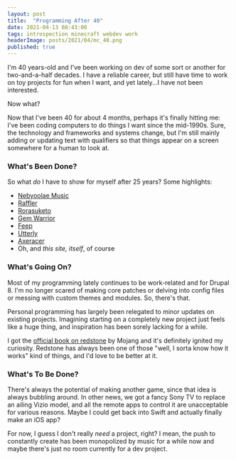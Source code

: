 ```yaml
---
layout: post
title:  "Programming After 40"
date: 2021-04-13 08:43:00
tags: introspection minecraft webdev work
headerImage: posts/2021/04/mc_40.png
published: true
---
```


I'm 40 years-old and I've been working on dev of some sort or another for two-and-a-half decades. I have a reliable career, but still have time to work on toy projects for fun when I want, and yet lately...I have not been interested.

Now what?

<!--more-->

Now that I've been 40 for about 4 months, perhaps it's finally hitting me: I've been coding computers to do things I want since the mid-1990s. Sure, the technology and frameworks and systems change, but I'm still mainly adding or updating text with qualifiers so that things appear on a screen somewhere for a human to look at.

### What's Been Done?

So what _do_ I have to show for myself after 25 years? Some highlights:

* [Nebyoolae Music](https://github.com/michaelchadwick/music.nebyoolae.com)
* [Raffler](https://github.com/michaelchadwick/raffler)
* [Rorasuketo](https://github.com/michaelchadwick/rorasuketo.nebyoolae.com)
* [Gem Warrior](https://github.com/michaelchadwick/gemwarrior)
* [Feep](https://github.com/michaelchadwick/feep)
* [Utterly](https://github.com/michaelchadwick/utterly)
* [Axeracer](https://github.com/michaelchadwick/game-off-2016)
* Oh, and _this site, itself_, of course

### What's Going On?

Most of my programming lately continues to be work-related and for Drupal 8. I'm no longer scared of making core patches or delving into config files or messing with custom themes and modules. So, there's that.

Personal programming has largely been relegated to minor updates on existing projects. Imagining starting on a completely new project just feels like a huge thing, and inspiration has been sorely lacking for a while.

I got the [official book on redstone](https://www.amazon.com/Minecraft-Guide-Redstone-Mojang-Ab/dp/1524797227/ref=sr_1_1?dchild=1&keywords=mojang+redstone&qid=1618355014&sr=8-1) by Mojang and it's definitely ignited my curiosity. Redstone has always been one of those "well, I sorta know how it works" kind of things, and I'd love to be better at it.

### What's To Be Done?

There's always the potential of making another game, since that idea is always bubbling around. In other news, we got a fancy Sony TV to replace an ailing Vizio model, and all the remote apps to control it are unacceptable for various reasons. Maybe I could get back into Swift and actually finally make an iOS app?

For now, I guess I don't really _need_ a project, right? I mean, the push to constantly create has been monopolized by music for a while now and maybe there's just no room currently for a dev project.
